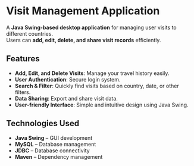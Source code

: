 # Visit Management Application

A **Java Swing-based desktop application** for managing user visits to different countries.  
Users can **add, edit, delete, and share visit records** efficiently.

## Features
- **Add, Edit, and Delete Visits**: Manage your travel history easily.
- **User Authentication**: Secure login system.
- **Search & Filter**: Quickly find visits based on country, date, or other filters.
- **Data Sharing**: Export and share visit data.
- **User-friendly Interface**: Simple and intuitive design using Java Swing.

## Technologies Used
- **Java Swing** – GUI development
- **MySQL** – Database management
- **JDBC** – Database connectivity
- **Maven** – Dependency management
